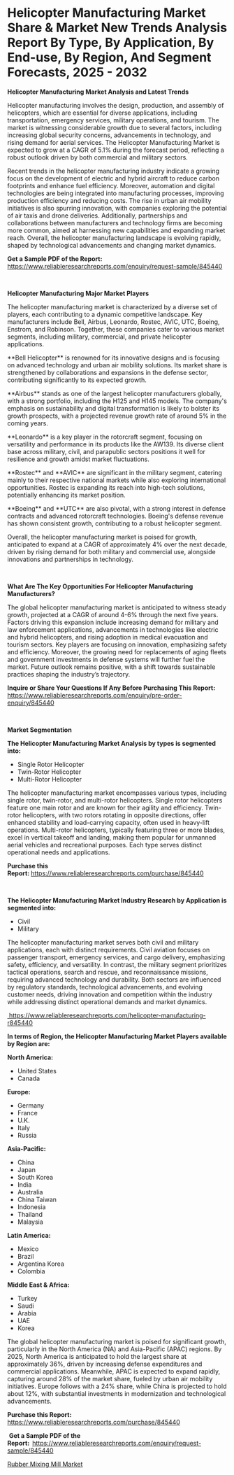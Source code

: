 <p><h1>Helicopter Manufacturing Market Share & Market New Trends Analysis Report By Type, By Application, By End-use, By Region, And Segment Forecasts, 2025 - 2032</h1></p><p><strong>Helicopter Manufacturing Market Analysis and Latest Trends</strong></p>
<p><p>Helicopter manufacturing involves the design, production, and assembly of helicopters, which are essential for diverse applications, including transportation, emergency services, military operations, and tourism. The market is witnessing considerable growth due to several factors, including increasing global security concerns, advancements in technology, and rising demand for aerial services. The Helicopter Manufacturing Market is expected to grow at a CAGR of 5.1% during the forecast period, reflecting a robust outlook driven by both commercial and military sectors.</p><p>Recent trends in the helicopter manufacturing industry indicate a growing focus on the development of electric and hybrid aircraft to reduce carbon footprints and enhance fuel efficiency. Moreover, automation and digital technologies are being integrated into manufacturing processes, improving production efficiency and reducing costs. The rise in urban air mobility initiatives is also spurring innovation, with companies exploring the potential of air taxis and drone deliveries. Additionally, partnerships and collaborations between manufacturers and technology firms are becoming more common, aimed at harnessing new capabilities and expanding market reach. Overall, the helicopter manufacturing landscape is evolving rapidly, shaped by technological advancements and changing market dynamics.</p></p>
<p><strong>Get a Sample PDF of the Report:&nbsp;</strong> <a href="https://www.reliableresearchreports.com/enquiry/request-sample/845440?utm_campaign=2738&utm_medium=2&utm_source=Github&utm_content=ia&utm_term=09042025&utm_id=helicopter-manufacturing">https://www.reliableresearchreports.com/enquiry/request-sample/845440</a></p>
<p>&nbsp;</p>
<p><strong>Helicopter Manufacturing Major Market Players</strong></p>
<p><p>The helicopter manufacturing market is characterized by a diverse set of players, each contributing to a dynamic competitive landscape. Key manufacturers include Bell, Airbus, Leonardo, Rostec, AVIC, UTC, Boeing, Enstrom, and Robinson. Together, these companies cater to various market segments, including military, commercial, and private helicopter applications.</p><p>**Bell Helicopter** is renowned for its innovative designs and is focusing on advanced technology and urban air mobility solutions. Its market share is strengthened by collaborations and expansions in the defense sector, contributing significantly to its expected growth.</p><p>**Airbus** stands as one of the largest helicopter manufacturers globally, with a strong portfolio, including the H125 and H145 models. The company's emphasis on sustainability and digital transformation is likely to bolster its growth prospects, with a projected revenue growth rate of around 5% in the coming years.</p><p>**Leonardo** is a key player in the rotorcraft segment, focusing on versatility and performance in its products like the AW139. Its diverse client base across military, civil, and parapublic sectors positions it well for resilience and growth amidst market fluctuations.</p><p>**Rostec** and **AVIC** are significant in the military segment, catering mainly to their respective national markets while also exploring international opportunities. Rostec is expanding its reach into high-tech solutions, potentially enhancing its market position.</p><p>**Boeing** and **UTC** are also pivotal, with a strong interest in defense contracts and advanced rotorcraft technologies. Boeing's defense revenue has shown consistent growth, contributing to a robust helicopter segment.</p><p>Overall, the helicopter manufacturing market is poised for growth, anticipated to expand at a CAGR of approximately 4% over the next decade, driven by rising demand for both military and commercial use, alongside innovations and partnerships in technology.</p></p>
<p>&nbsp;</p>
<p><strong>What Are The Key Opportunities For Helicopter Manufacturing Manufacturers?</strong></p>
<p><p>The global helicopter manufacturing market is anticipated to witness steady growth, projected at a CAGR of around 4-6% through the next five years. Factors driving this expansion include increasing demand for military and law enforcement applications, advancements in technologies like electric and hybrid helicopters, and rising adoption in medical evacuation and tourism sectors. Key players are focusing on innovation, emphasizing safety and efficiency. Moreover, the growing need for replacements of aging fleets and government investments in defense systems will further fuel the market. Future outlook remains positive, with a shift towards sustainable practices shaping the industry’s trajectory.</p></p>
<p><strong>Inquire or Share Your Questions If Any Before Purchasing This Report:</strong> <a href="https://www.reliableresearchreports.com/enquiry/pre-order-enquiry/845440?utm_campaign=2738&utm_medium=2&utm_source=Github&utm_content=ia&utm_term=09042025&utm_id=helicopter-manufacturing">https://www.reliableresearchreports.com/enquiry/pre-order-enquiry/845440</a></p>
<p>&nbsp;</p>
<p><strong>Market Segmentation</strong></p>
<p><strong>The Helicopter Manufacturing Market Analysis by types is segmented into:</strong></p>
<p><ul><li>Single Rotor Helicopter</li><li>Twin-Rotor Helicopter</li><li>Multi-Rotor Helicopter</li></ul></p>
<p><p>The helicopter manufacturing market encompasses various types, including single rotor, twin-rotor, and multi-rotor helicopters. Single rotor helicopters feature one main rotor and are known for their agility and efficiency. Twin-rotor helicopters, with two rotors rotating in opposite directions, offer enhanced stability and load-carrying capacity, often used in heavy-lift operations. Multi-rotor helicopters, typically featuring three or more blades, excel in vertical takeoff and landing, making them popular for unmanned aerial vehicles and recreational purposes. Each type serves distinct operational needs and applications.</p></p>
<p><strong>Purchase this Report:&nbsp;</strong><a href="https://www.reliableresearchreports.com/purchase/845440?utm_campaign=2738&utm_medium=2&utm_source=Github&utm_content=ia&utm_term=09042025&utm_id=helicopter-manufacturing">https://www.reliableresearchreports.com/purchase/845440</a></p>
<p>&nbsp;</p>
<p><strong>The Helicopter Manufacturing Market Industry Research by Application is segmented into:</strong></p>
<p><ul><li>Civil</li><li>Military</li></ul></p>
<p><p>The helicopter manufacturing market serves both civil and military applications, each with distinct requirements. Civil aviation focuses on passenger transport, emergency services, and cargo delivery, emphasizing safety, efficiency, and versatility. In contrast, the military segment prioritizes tactical operations, search and rescue, and reconnaissance missions, requiring advanced technology and durability. Both sectors are influenced by regulatory standards, technological advancements, and evolving customer needs, driving innovation and competition within the industry while addressing distinct operational demands and market dynamics.</p></p>
<p><a href="https://www.reliableresearchreports.com/helicopter-manufacturing-r845440?utm_campaign=2738&utm_medium=2&utm_source=Github&utm_content=ia&utm_term=09042025&utm_id=helicopter-manufacturing">&nbsp;https://www.reliableresearchreports.com/helicopter-manufacturing-r845440</a></p>
<p><strong>In terms of Region, the Helicopter Manufacturing Market Players available by Region are:</strong></p>
<p>
    <p> <strong> North America: </strong>
        <ul>
            <li>United States</li>
            <li>Canada</li>
        </ul>
        </p> 
    <p> <strong> Europe: </strong>
        <ul>
            <li>Germany</li>
            <li>France</li>
            <li>U.K.</li>
            <li>Italy</li>
            <li>Russia</li>
        </ul>
        </p> 
    <p> <strong> Asia-Pacific: </strong>
        <ul>
            <li>China</li>
            <li>Japan</li>
            <li>South Korea</li>
            <li>India</li>
            <li>Australia</li>
            <li>China Taiwan</li>
            <li>Indonesia</li>
            <li>Thailand</li>
            <li>Malaysia</li>
        </ul>
        </p> 
    <p> <strong> Latin America: </strong>
        <ul>
            <li>Mexico</li>
            <li>Brazil</li>
            <li>Argentina Korea</li>
            <li>Colombia</li>
        </ul>
        </p> 
    <p> <strong> Middle East & Africa: </strong>
        <ul>
            <li>Turkey</li>
            <li>Saudi</li>
            <li>Arabia</li>
            <li>UAE</li>
            <li>Korea</li>
        </ul>
    </p>
    </p>
<p><p>The global helicopter manufacturing market is poised for significant growth, particularly in the North America (NA) and Asia-Pacific (APAC) regions. By 2025, North America is anticipated to hold the largest share at approximately 36%, driven by increasing defense expenditures and commercial applications. Meanwhile, APAC is expected to expand rapidly, capturing around 28% of the market share, fueled by urban air mobility initiatives. Europe follows with a 24% share, while China is projected to hold about 12%, with substantial investments in modernization and technological advancements.</p></p>
<p><strong>Purchase this Report: </strong><a href="https://www.reliableresearchreports.com/purchase/845440?utm_campaign=2738&utm_medium=2&utm_source=Github&utm_content=ia&utm_term=09042025&utm_id=helicopter-manufacturing">https://www.reliableresearchreports.com/purchase/845440</a></p>
<p>&nbsp;<strong>Get a Sample PDF of the Report:&nbsp;&nbsp;</strong><a href="https://www.reliableresearchreports.com/enquiry/request-sample/845440?utm_campaign=2738&utm_medium=2&utm_source=Github&utm_content=ia&utm_term=09042025&utm_id=helicopter-manufacturing">https://www.reliableresearchreports.com/enquiry/request-sample/845440</a></p>
<p><strong></strong></p>
<p><p><a href="https://github.com/akaalahk/Market-Research-Report-List-1/blob/main/rubber-mixing-mill-market.md?utm_campaign=2738&utm_medium=2&utm_source=Github&utm_content=ia&utm_term=09042025&utm_id=helicopter-manufacturing">Rubber Mixing Mill Market</a></p></p>